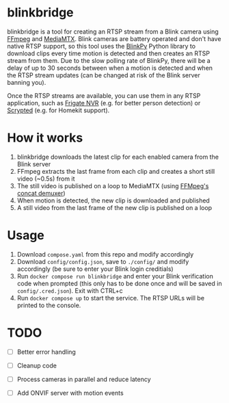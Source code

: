 # blinkbridge

blinkbridge is a tool for creating an RTSP stream from a Blink camera using [FFmpeg](https://ffmpeg.org/) and [MediaMTX](https://github.com/bluenviron/mediamtx). Blink cameras are battery operated and don't have native RTSP support, so this tool uses the [BlinkPy](https://github.com/fronzbot/blinkpy) Python library to download clips every time motion is detected and then creates an RTSP stream from them. Due to the slow polling rate of BlinkPy, there will be a delay of up to 30 seconds between when a motion is detected and when the RTSP stream updates (can be changed at risk of the Blink server banning you).

Once the RTSP streams are available, you can use them in any RTSP application, such as [Frigate NVR](https://github.com/blakeblackshear/frigate) (e.g. for better person detection) or [Scrypted](https://github.com/koush/scrypted) (e.g. for Homekit support).

# How it works

1. blinkbridge downloads the latest clip for each enabled camera from the Blink server
2. FFmpeg extracts the last frame from each clip and creates a short still video (~0.5s) from it 
3. The still video is published on a loop to MediaMTX (using [FFMpeg's concat demuxer](https://trac.ffmpeg.org/wiki/Concatenate#demuxer))
4. When motion is detected, the new clip is downloaded and published
5. A still video from the last frame of the new clip is published on a loop

# Usage

1. Download `compose.yaml` from this repo and modify accordingly
2. Download `config/config.json`, save to `./config/` and modify accordingly (be sure to enter your Blink login creditials)
3. Run `docker compose run blinkbridge` and enter your Blink verification code when prompted (this only has to be done once and will be saved in `config/.cred.json`). Exit with CTRL+c
4. Run `docker compose up` to start the service. The RTSP URLs will be printed to the console.

# TODO

- [ ] Better error handling
- [ ] Cleanup code
- [ ] Process cameras in parallel and reduce latency
- [ ] Add ONVIF server with motion events

